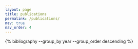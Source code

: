 ```yaml
---
layout: page
title: publications
permalink: /publications/
nav: true
nav_order: 4
---
```


<div class="publications">
  {% bibliography --group_by year --group_order descending %}
</div>
